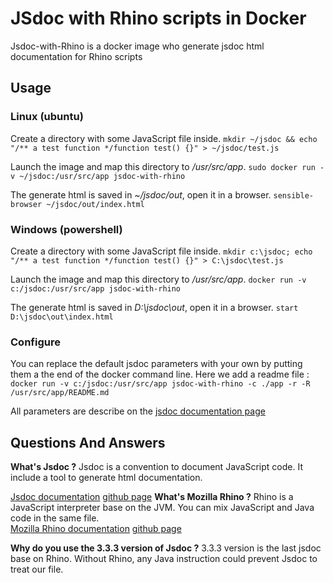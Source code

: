 # JSdoc with Rhino scripts in Docker
Jsdoc-with-Rhino is a docker image who generate jsdoc html documentation for Rhino scripts

## Usage
### Linux (ubuntu)
Create a directory with some JavaScript file inside.
`mkdir ~/jsdoc && echo "/** a test function */function test() {}" > ~/jsdoc/test.js` 

Launch the image and map this directory to */usr/src/app*.
`sudo docker run -v ~/jsdoc:/usr/src/app jsdoc-with-rhino`

The generate html is saved in *~/jsdoc/out*, open it in a browser.
`sensible-browser ~/jsdoc/out/index.html`


### Windows (powershell)
Create a directory with some JavaScript file inside.
`mkdir c:\jsdoc; echo "/** a test function */function test() {}" > C:\jsdoc\test.js` 

Launch the image and map this directory to */usr/src/app*.
`docker run -v c:/jsdoc:/usr/src/app jsdoc-with-rhino`

The generate html is saved in *D:\jsdoc\out*, open it in a browser.
`start D:\jsdoc\out\index.html`


### Configure
You can replace the default jsdoc parameters with your own by putting them a the end of the docker command line. Here we add a readme file :
`docker run -v c:/jsdoc:/usr/src/app jsdoc-with-rhino -c ./app -r -R  /usr/src/app/README.md`

All parameters are describe on the [jsdoc documentation page](https://jsdoc.app/about-commandline.html)

## Questions And Answers
**What's Jsdoc ?**
Jsdoc is a convention to document JavaScript code. It include a tool to generate html documentation.

[Jsdoc documentation](https://jsdoc.app/)
[github page](https://github.com/jsdoc/jsdoc)
**What's Mozilla Rhino ?**
Rhino is a JavaScript interpreter base on the JVM. You can mix JavaScript and Java code in the same file.  
[Mozilla Rhino documentation](https://developer.mozilla.org/fr/docs/Mozilla/Projects/Rhino)
[github page](https://github.com/mozilla/rhino)

**Why do you use the 3.3.3 version of Jsdoc ?**
3.3.3 version is the last jsdoc base on Rhino. Without Rhino, any Java instruction could prevent Jsdoc to treat our file.

